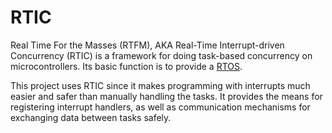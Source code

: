 # RTIC
Real Time For the Masses (RTFM), AKA Real-Time Interrupt-driven Concurrency (RTIC)
is a framework for doing task-based concurrency on microcontrollers.
Its basic function is to provide a [RTOS](https://en.wikipedia.org/wiki/Real-time_operating_system).

This project uses RTIC since it makes programming with interrupts much easier and safer than
manually handling the tasks. It provides the means for registering interrupt handlers, as well
as communication mechanisms for exchanging data between tasks safely.